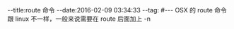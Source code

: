 --title:route 命令
--date:2016-02-09 03:34:33
--tag:
#---
OSX 的 route 命令跟 linux 不一样，一般来说需要在 route 后面加上 -n

